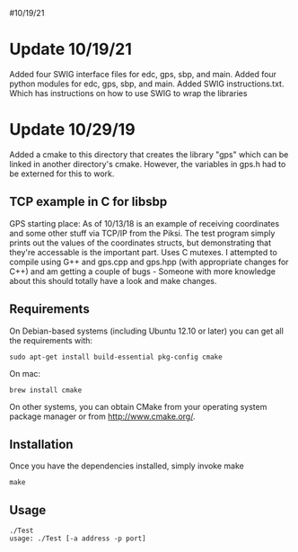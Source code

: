 #10/19/21
# Update 10/19/21
Added four SWIG interface files for edc, gps, sbp, and main.
Added four python modules for edc, gps, sbp, and main.
Added SWIG instructions.txt. Which has instructions on how to use SWIG to wrap the libraries

# Update 10/29/19

Added a cmake to this directory that creates the library "gps" which can be linked in another directory's cmake. However, the variables in gps.h had to be externed for this to work.

## TCP example in C for libsbp

GPS starting place: As of 10/13/18 is an example of receiving coordinates and some other stuff via TCP/IP from the Piksi. The test program simply prints out the values of the coordinates structs, but demonstrating that they're accessable is the important part. Uses C mutexes. I attempted to compile using G++ and gps.cpp and gps.hpp (with appropriate changes for C++) and am getting a couple of bugs - Someone with more knowledge about this should totally have a look and make changes.

## Requirements

On Debian-based systems (including Ubuntu 12.10 or later) you can get all
the requirements with:

```shell
sudo apt-get install build-essential pkg-config cmake
```

On mac:

```shell
brew install cmake
```

On other systems, you can obtain CMake from your operating system
package manager or from http://www.cmake.org/.

## Installation

Once you have the dependencies installed, simply invoke make

```shell
make
```

## Usage

```shell
./Test
usage: ./Test [-a address -p port]
```
